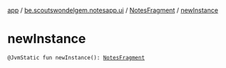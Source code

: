[app](../../index.md) / [be.scoutswondelgem.notesapp.ui](../index.md) / [NotesFragment](index.md) / [newInstance](./new-instance.md)

# newInstance

`@JvmStatic fun newInstance(): `[`NotesFragment`](index.md)